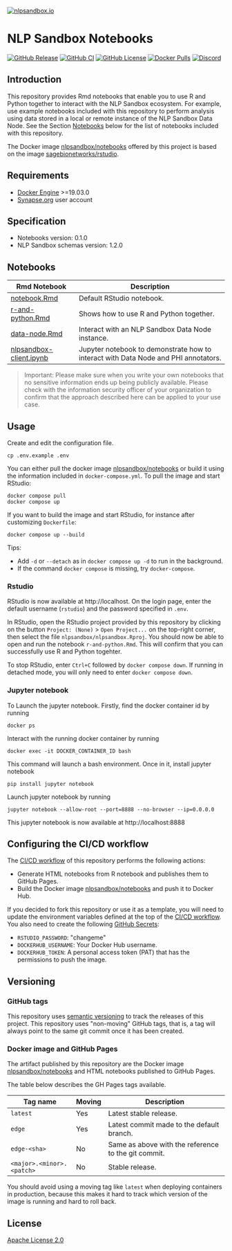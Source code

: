 [![nlpsandbox.io](https://nlpsandbox.github.io/nlpsandbox-themes/banner/Banner@3x.png)](https://nlpsandbox.io)

# NLP Sandbox Notebooks

[![GitHub Release](https://img.shields.io/github/release/nlpsandbox/notebooks.svg?color=94398d&labelColor=555555&logoColor=ffffff&style=for-the-badge&logo=github)](https://github.com/nlpsandbox/notebooks/releases)
[![GitHub CI](https://img.shields.io/github/workflow/status/nlpsandbox/notebooks/CI.svg?color=94398d&labelColor=555555&logoColor=ffffff&style=for-the-badge&logo=github)](https://github.com/nlpsandbox/notebooks)
[![GitHub License](https://img.shields.io/github/license/nlpsandbox/notebooks.svg?color=94398d&labelColor=555555&logoColor=ffffff&style=for-the-badge&logo=github)](https://github.com/nlpsandbox/notebooks/blob/main/LICENSE)
[![Docker Pulls](https://img.shields.io/docker/pulls/nlpsandbox/notebooks.svg?color=94398d&labelColor=555555&logoColor=ffffff&style=for-the-badge&label=pulls&logo=docker)](https://hub.docker.com/r/nlpsandbox/notebooks)
[![Discord](https://img.shields.io/discord/770484164393828373.svg?color=94398d&labelColor=555555&logoColor=ffffff&style=for-the-badge&label=Discord&logo=discord)](https://nlpsandbox.io/discord "Realtime support / chat with the community and the team")

## Introduction

This repository provides Rmd notebooks that enable you to use R and Python
together to interact with the NLP Sandbox ecosystem. For example, use example
notebooks included with this repository to perform analysis using data stored in
a local or remote instance of the NLP Sandbox Data Node. See the Section
[Notebooks](#Notebooks) below for the list of notebooks included with this
repository.

The Docker image [nlpsandbox/notebooks] offered by this project is based on the
image [sagebionetworks/rstudio].

## Requirements

- [Docker Engine] >=19.03.0
- [Synapse.org] user account

## Specification

- Notebooks version: 0.1.0
- NLP Sandbox schemas version: 1.2.0

## Notebooks

Rmd Notebook | Description
-------- | -----------
[notebook.Rmd](notebooks/notebook.Rmd)         | Default RStudio notebook.
[r-and-python.Rmd](notebooks/r-and-python.Rmd) | Shows how to use R and Python together.
[data-node.Rmd](notebooks/data-node.Rmd)       | Interact with an NLP Sandbox Data Node instance.|
[nlpsandbox-client.ipynb](python/nlpsandbox-client.ipynb) | Jupyter notebook to demonstrate how to interact with Data Node and PHI annotators.

> Important: Please make sure when you write your own notebooks that no
> sensitive information ends up being publicly available. Please check with the
> information security officer of your organization to confirm that the approach
> described here can be applied to your use case.

## Usage

Create and edit the configuration file.

    cp .env.example .env

You can either pull the docker image [nlpsandbox/notebooks] or build it using
the information included in `docker-compose.yml`. To pull the image and start
RStudio:

    docker compose pull
    docker compose up

If you want to build the image and start RStudio, for instance after customizing
`Dockerfile`:

    docker compose up --build

Tips:

- Add `-d` or `--detach` as in `docker compose up -d` to run in the background.
- If the command `docker compose` is missing, try `docker-compose`.

### Rstudio

RStudio is now available at http://localhost. On the login page, enter the
default username (`rstudio`) and the password specified in `.env`.

In RStudio, open the RStudio project provided by this repository by clicking on
the button `Project: (None)` > `Open Project...` on the top-right corner, then
select the file `nlpsandbox/nlpsandbox.Rproj`. You should now be able to open
and run the notebook `r-and-python.Rmd`. This will confirm that you can
successfully use R and Python togehter.

To stop RStudio, enter `Ctrl+C` followed by `docker compose down`.  If running
in detached mode, you will only need to enter `docker compose down`.

### Jupyter notebook

To Launch the jupyter notebook. Firstly, find the docker container id by running

    docker ps

Interact with the running docker container by running

    docker exec -it DOCKER_CONTAINER_ID bash

This command will launch a bash environment. Once in it, install jupyter notebook

    pip install jupyter notebook

Launch jupyter notebook by running

    jupyter notebook --allow-root --port=8888 --no-browser --ip=0.0.0.0

This jupyter notebook is now available at http://localhost:8888

## Configuring the CI/CD workflow

The [CI/CD workflow] of this repository performs the following actions:

- Generate HTML notebooks from R notebook and publishes them to GitHub Pages.
- Build the Docker image [nlpsandbox/notebooks] and push it to Docker Hub.

If you decided to fork this repository or use it as a template, you will need to
update the environment variables defined at the top of the [CI/CD workflow]. You
also need to create the following [GitHub Secrets]:

- `RSTUDIO_PASSWORD`: "changeme"
- `DOCKERHUB_USERNAME`: Your Docker Hub username.
- `DOCKERHUB_TOKEN`: A personal access token (PAT) that has the permissions to
  push the image.

## Versioning

### GitHub tags

This repository uses [semantic versioning] to track the releases of this
project. This repository uses "non-moving" GitHub tags, that is, a tag will
always point to the same git commit once it has been created.

### Docker image and GitHub Pages

The artifact published by this repository are the Docker image
[nlpsandbox/notebooks] and HTML notebooks published to GitHub Pages.

The table below describes the GH Pages tags available.

| Tag name                    | Moving | Description
|-----------------------------|--------|------------
| `latest`                    | Yes    | Latest stable release.
| `edge`                      | Yes    | Latest commit made to the default branch.
| `edge-<sha>`                | No     | Same as above with the reference to the git commit.
| `<major>.<minor>.<patch>`   | No     | Stable release.

You should avoid using a moving tag like `latest` when deploying containers in
production, because this makes it hard to track which version of the image is
running and hard to roll back.

## License

[Apache License 2.0]

<!-- Links -->

[NLPSandbox.io]: https://nlpsandbox.io
[semantic versioning]: https://semver.org/
[Apache License 2.0]: https://github.com/nlpsandbox/notebooks/blob/main/LICENSE
[renv.lock]: renv.lock
[conda/i2b2-phi-dataset/environment.yml]: conda/i2b2-phi-dataset/environment.yml
[CI/CD workflow]: .github/workflows/ci.yml
[Docker Engine]: https://docs.docker.com/engine/install/
[docker.synapse.org/syn22277123/i2b2-phi-dataset]: https://www.synapse.org/#!Synapse:syn25813728
[2014 i2b2 NLP De-identification Challenge]: https://dx.doi.org/10.1016%2Fj.jbi.2015.06.007
[2014 i2b2 NLP De-identification Challenge Dataset]: https://portal.dbmi.hms.harvard.edu/projects/n2c2-nlp/
[NLP Sandbox schemas]: https://github.com/nlpsandbox/nlpsandbox-schemas
[Synapse.org]: https://synapse.org
[NLP Sandbox Data Node]: https://github.com/nlpsandbox/data-node
[NLP Sandbox CLI]: https://github.com/nlpsandbox/nlpsandbox-client
[GitHub Secrets]: https://docs.github.com/en/actions/reference/encrypted-secrets
[sagebionetworks/rstudio]: https://github.com/Sage-Bionetworks/docker-rstudio
[nlpsandbox/notebooks]: https://hub.docker.com/repository/docker/nlpsandbox/notebooks
